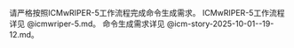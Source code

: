 请严格按照ICMwRIPER-5工作流程完成命令生成需求。
ICMwRIPER-5工作流程详见 @icmwriper-5.md。
命令生成需求详见 @icm-story-2025-10-01--19-12.md。